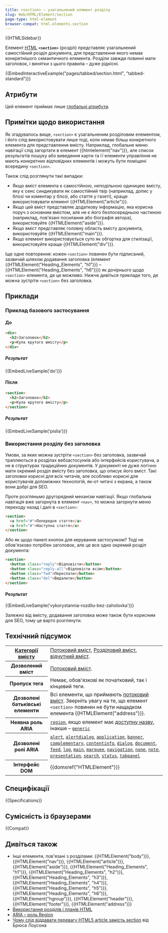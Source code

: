 ```yaml
---
title: <section> – узагальнений елемент розділу
slug: Web/HTML/Element/section
page-type: html-element
browser-compat: html.elements.section
---
```


{{HTMLSidebar}}

Елемент [HTML](/uk/docs/Web/HTML) **`<section>`** (розділ) представляє узагальнений самостійний розділ документа, для представлення якого немає конкретнішого семантичного елемента. Розділи завжди повинні мати заголовок, і винятки з цього правила – дуже рідкісні.

{{EmbedInteractiveExample("pages/tabbed/section.html", "tabbed-standard")}}

## Атрибути

Цей елемент приймає лише [глобальні атрибути](/uk/docs/Web/HTML/Global_attributes).

## Примітки щодо використання

Як згадувалось вище, `<section>` є узагальненим розділовим елементом, і його слід використовувати лише тоді, коли немає більш конкретного елемента для представлення вмісту. Наприклад, глобальне меню навігації слід загортати в елемент {{htmlelement("nav")}}, але список результатів пошуку або виведення карти та її елементи управління не мають конкретних відповідних елементів і можуть бути поміщені всередину `<section>`.

Також слід розглянути такі випадки:

- Якщо вміст елемента є самостійною, неподільною одиницею вмісту, яку є сенс синдикувати як самостійний твір (наприклад, допис у блозі чи коментар у блозі, або стаття у газеті), краще використовувати елемент {{HTMLElement("article")}}.
- Якщо цей вміст представляє додаткову інформацію, яка корисна поруч з основним вмістом, але не є його безпосередньою частиною (наприклад, пов'язані посилання або біографія автора), використовуйте {{HTMLElement("aside")}}.
- Якщо вміст представляє головну область вмісту документа, використовуйте {{HTMLElement("main")}}.
- Якщо елемент використовується суто як обгортка для стилізації, використовуйте краще {{HTMLElement("div")}}.

Іще одне повторення: кожен `<section>` повинен бути підписаний, зазвичай шляхом додавання заголовка (елемент {{HTMLElement("Heading_Elements", "h1")}} – {{HTMLElement("Heading_Elements", "h6")}}) як дочірнього щодо `<section>` елемента, де це можливо. Нижче дивіться приклади того, де можна зустріти `<section>` без заголовка.

## Приклади

### Приклад базового застосування

#### До

```html
<div>
  <h2>Заголовок</h2>
  <p>Купа крутого вмісту</p>
</div>
```

##### Результат

{{EmbedLiveSample('do')}}

#### Після

```html
<section>
  <h2>Заголовок</h2>
  <p>Купа крутого вмісту</p>
</section>
```

##### Результат

{{EmbedLiveSample('pislia')}}

### Використання розділу без заголовка

Умови, за яких можна зустріти `<section>` без заголовка, зазвичай трапляються в розділах вебзастосунків або інтерфейсів користувача, а не в структурах традиційних документів. У документі не дуже логічно мати окремий розділ вмісту без заголовка, що описує його вміст. Такі заголовки корисні для всіх читачів, але особливо корисні для користувачів допоміжних технологій, як-от читачі з екрана, а також вони добрі для SEO.

Проте розгляньмо другорядний механізм навігації. Якщо глобальна навігація вже загорнута в елемент `<nav>`, то можна загорнути меню переходу назад і далі в `<section>`:

```html
<section>
  <a href="#">Попередня стаття</a>
  <a href="#">Наступна стаття</a>
</section>
```

Або як щодо панелі кнопок для керування застосунком? Тоді не обов'язково потрібен заголовок, але це все одно окремий розділ документа:

```html
<section>
  <button class="reply">Відповісти</button>
  <button class="reply-all">Відповісти всім</button>
  <button class="fwd">Переслати</button>
  <button class="del">Видалити</button>
</section>
```

#### Результат

{{EmbedLiveSample('vykorystannia-rozdilu-bez-zaholovka')}}

Залежно від вмісту, додавання заголовка може також бути корисним для SEO, тому це варто розглянути.

## Технічний підсумок

<table class="properties">
  <tbody>
    <tr>
      <th scope="row">
        <a href="/uk/docs/Web/HTML/Content_categories"
          >Категорії вмісту</a
        >
      </th>
      <td>
        <a href="/uk/docs/Web/HTML/Content_categories#potokovyi-vmist"
          >Потоковий вміст</a
        >,
        <a
          href="/uk/docs/Web/HTML/Content_categories#rozdilovyi-vmist"
          >Розділовий вміст</a
        >, <a href="/uk/docs/Web/HTML/Content_categories#vidchutnyi-vmist">відчутний вміст</a>.
      </td>
    </tr>
    <tr>
      <th scope="row">Дозволений вміст</th>
      <td>
        <a href="/uk/docs/Web/HTML/Content_categories#potokovyi-vmist"
          >Потоковий вміст</a
        >.
      </td>
    </tr>
    <tr>
      <th scope="row">Пропуск тега</th>
      <td>Немає, обов'язкові як початковий, так і кінцевий теги.</td>
    </tr>
    <tr>
      <th scope="row">Дозволені батьківські елементи</th>
      <td>
        Всі елементи, що приймають
        <a href="/uk/docs/Web/HTML/Content_categories#potokovyi-vmist"
          >потоковий вміст</a
        >. Зверніть увагу на те, що елемент <code>&#x3C;section></code> повинен не бути нащадком елемента {{HTMLElement("address")}}.
      </td>
    </tr>
    <tr>
      <th scope="row">Неявна роль ARIA</th>
      <td>
        <code
          ><a href="/uk/docs/Web/Accessibility/ARIA/Roles/region_role"
            >region</a
          ></code
        >, якщо елемент має
        <a
          href="/uk/docs/Glossary/Accessible_name"
          >доступну назву</a
        >, інакше –
        <code
          ><a href="/uk/docs/Web/Accessibility/ARIA/Roles/generic_role"
            >generic</a
          ></code
        >
      </td>
    </tr>
    <tr>
      <th scope="row">Дозволені ролі ARIA</th>
      <td>
        <a href="/uk/docs/Web/Accessibility/ARIA/Roles/alert_role"><code>alert</code></a>, <a href="/uk/docs/Web/Accessibility/ARIA/Roles/alertdialog_role"><code>alertdialog</code></a>,
        <a href="/uk/docs/Web/Accessibility/ARIA/Roles/application_role"><code>application</code></a>, <a href="/uk/docs/Web/Accessibility/ARIA/Roles/banner_role"><code>banner</code></a>,
        <a href="/uk/docs/Web/Accessibility/ARIA/Roles/complementary_role"><code>complementary</code></a>,
        <a href="/uk/docs/Web/Accessibility/ARIA/Roles/contentinfo_role"><code>contentinfo</code></a>, <a href="/uk/docs/Web/Accessibility/ARIA/Roles/dialog_role"><code>dialog</code></a>,
        <a href="/uk/docs/Web/Accessibility/ARIA/Roles/document_role"><code>document</code></a>, <a href="/uk/docs/Web/Accessibility/ARIA/Roles/feed_role"><code>feed</code></a>,
        <a href="/uk/docs/Web/Accessibility/ARIA/Roles/log_role"><code>log</code></a>, <a href="/uk/docs/Web/Accessibility/ARIA/Roles/main_role"><code>main</code></a>,
        <a href="/uk/docs/Web/Accessibility/ARIA/Roles/marquee_role"><code>marquee</code></a>, <a href="/uk/docs/Web/Accessibility/ARIA/Roles/navigation_role"><code>navigation</code></a>,
        <a href="/uk/docs/Web/Accessibility/ARIA/Roles/none_role"><code>none</code></a>, <a href="/uk/docs/Web/Accessibility/ARIA/Roles/note_role"><code>note</code></a>,
        <a href="/uk/docs/Web/Accessibility/ARIA/Roles/presentation_role"><code>presentation</code></a>, <a href="/uk/docs/Web/Accessibility/ARIA/Roles/search_role"><code>search</code></a>,
        <a href="/uk/docs/Web/Accessibility/ARIA/Roles/status_role"><code>status</code></a>, <a href="/uk/docs/Web/Accessibility/ARIA/Roles/tabpanel_role"><code>tabpanel</code></a>
      </td>
    </tr>
    <tr>
      <th scope="row">Інтерфейс DOM</th>
      <td>{{domxref("HTMLElement")}}</td>
    </tr>
  </tbody>
</table>

## Специфікації

{{Specifications}}

## Сумісність із браузерами

{{Compat}}

## Дивіться також

- Інші елементи, пов'язані з розділами: {{HTMLElement("body")}}, {{HTMLElement("nav")}}, {{HTMLElement("article")}}, {{HTMLElement("aside")}}, {{HTMLElement("Heading_Elements", "h1")}}, {{HTMLElement("Heading_Elements", "h2")}}, {{HTMLElement("Heading_Elements", "h3")}}, {{HTMLElement("Heading_Elements", "h4")}}, {{HTMLElement("Heading_Elements", "h5")}}, {{HTMLElement("Heading_Elements", "h6")}}, {{HTMLElement("hgroup")}}, {{HTMLElement("header")}}, {{HTMLElement("footer")}}, {{HTMLElement("address")}}
- [Використання розділів і планів HTML](/uk/docs/Web/HTML/Element/Heading_Elements)
- [ARIA – роль Region](/uk/docs/Web/Accessibility/ARIA/Roles/region_role)
- [Чому слід віддавати перевагу HTML5 article замість section](https://www.smashingmagazine.com/2020/01/html5-article-section/) від Брюса Лоусона
